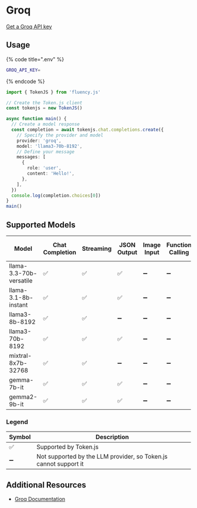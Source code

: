 # Groq

[Get a Groq API key](https://console.groq.com/keys)

## Usage

{% code title=".env" %}
```bash
GROQ_API_KEY=
```
{% endcode %}

```typescript
import { TokenJS } from 'fluency.js'

// Create the Token.js client
const tokenjs = new TokenJS()

async function main() {
  // Create a model response
  const completion = await tokenjs.chat.completions.create({
    // Specify the provider and model
    provider: 'groq',
    model: 'llama3-70b-8192',
    // Define your message
    messages: [
      {
        role: 'user',
        content: 'Hello!',
      },
    ],
  })
  console.log(completion.choices[0])
}
main()
```

<!-- compatibility -->
## Supported Models

| Model                   | Chat Completion | Streaming | JSON Output | Image Input | Function Calling | N > 1 |
| ----------------------- | --------------- | --------- | ----------- | ----------- | ---------------- | ----- |
| llama-3.3-70b-versatile | ✅               | ✅         | ✅           | ➖           | ➖                | ➖     |
| llama-3.1-8b-instant    | ✅               | ✅         | ✅           | ➖           | ➖                | ➖     |
| llama3-8b-8192          | ✅               | ✅         | ➖           | ➖           | ➖                | ➖     |
| llama3-70b-8192         | ✅               | ✅         | ✅           | ➖           | ➖                | ➖     |
| mixtral-8x7b-32768      | ✅               | ✅         | ➖           | ➖           | ➖                | ➖     |
| gemma-7b-it             | ✅               | ✅         | ✅           | ➖           | ➖                | ➖     |
| gemma2-9b-it            | ✅               | ✅         | ✅           | ➖           | ➖                | ➖     |

### Legend
| Symbol             | Description                           |
|--------------------|---------------------------------------|
| :white_check_mark: | Supported by Token.js                 |
| :heavy_minus_sign: | Not supported by the LLM provider, so Token.js cannot support it     |
<!-- end compatibility -->

## Additional Resources

* [Groq Documentation](https://console.groq.com/docs/quickstart)
